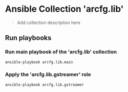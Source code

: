 # Ansible Collection 'arcfg.lib'

> Add collection description here

## Run playbooks

### Run main playbook of the 'arcfg.lib' collection

```sh
ansible-playbook arcfg.lib.main
```

### Apply the 'arcfg.lib.gstreamer' role

```sh
ansible-playbook arcfg.lib.gstreamer
```
